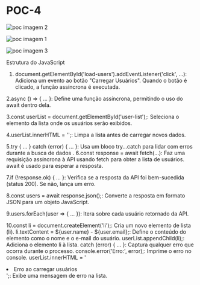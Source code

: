 # POC-4

![poc imagem 2](https://github.com/user-attachments/assets/767e0b4e-d7db-42cd-be1d-2d6b18c4f218)


![poc imagem 1](https://github.com/user-attachments/assets/3297d5ae-331a-4677-9b5f-d955d6dcbee0)



![poc imagem 3](https://github.com/user-attachments/assets/b16df6d1-c56d-4790-b099-795c24653909)




Estrutura do JavaScript
1. document.getElementById('load-users').addEventListener('click', ...): Adiciona um evento ao botão "Carregar Usuários". Quando o botão é clicado, a função assíncrona é executada.
   
2.async () => { ... }: Define uma função assíncrona, permitindo o uso do await dentro dela.

3.const userList = document.getElementById('user-list');: Seleciona o elemento da lista onde os usuários serão exibidos.

4.userList.innerHTML = '';: Limpa a lista antes de carregar novos dados.

5.try { ... } catch (error) { ... }: Usa um bloco try...catch para lidar com erros durante a busca de dados
.
6.const response = await fetch(...): Faz uma requisição assíncrona à API usando fetch para obter a lista de usuários. await é usado para esperar a resposta.

7.if (!response.ok) { ... }: Verifica se a resposta da API foi bem-sucedida (status 200). Se não, lança um erro.

8.const users = await response.json();: Converte a resposta em formato JSON para um objeto JavaScript.

9.users.forEach(user => { ... }): Itera sobre cada usuário retornado da API.

10.const li = document.createElement('li');: Cria um novo elemento de lista (li).
li.textContent = ${user.name} - ${user.email};: Define o conteúdo do elemento como o nome e o e-mail do usuário.
userList.appendChild(li);: Adiciona o elemento li à lista.
catch (error) { ... }: Captura qualquer erro que ocorra durante o processo.
console.error('Erro:', error);: Imprime o erro no console.
userList.innerHTML = '<li>Erro ao carregar usuários</li>';: Exibe uma mensagem de erro na lista.

